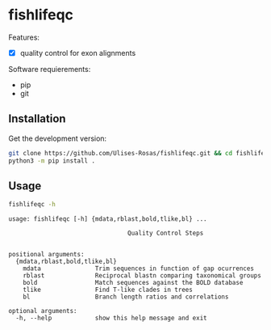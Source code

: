 # fishlifeqc

Features:

- [x] quality control for exon alignments

Software requierements:

* pip
* git

## Installation

Get the development version:

```Bash
git clone https://github.com/Ulises-Rosas/fishlifeqc.git && cd fishlifeqc
python3 -m pip install .
```

## Usage

```Bash
fishlifeqc -h
```

```
usage: fishlifeqc [-h] {mdata,rblast,bold,tlike,bl} ...

                                 Quality Control Steps
                                      

positional arguments:
  {mdata,rblast,bold,tlike,bl}
    mdata               Trim sequences in function of gap ocurrences
    rblast              Reciprocal blastn comparing taxonomical groups
    bold                Match sequences against the BOLD database
    tlike               Find T-like clades in trees
    bl                  Branch length ratios and correlations

optional arguments:
  -h, --help            show this help message and exit

```
